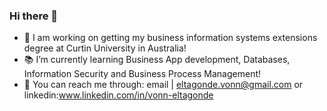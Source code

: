 ### Hi there 👋

- 🔬 I am working on getting my business information systems extensions degree at Curtin University in Australia!
- 📚 I’m currently learning Business App development, Databases, Information Security and Business Process Management!
- 📨 You can reach me through: email | eltagonde.vonn@gmail.com or linkedin:www.linkedin.com/in/vonn-eltagonde

<!--
**velta360/velta360** is a ✨ _special_ ✨ repository because its `README.md` (this file) appears on your GitHub profile.



- 🔬 I am working on getting my business information systems extensions degree at Curtin University in Australia!
- 📚 I’m currently learning Business App development, Databases, Information Security and Business Process Management!
- 📨 You can reach me through: email | eltagonde.vonn@gmail.com or linkedin:www.linkedin.com/in/vonn-eltagonde

